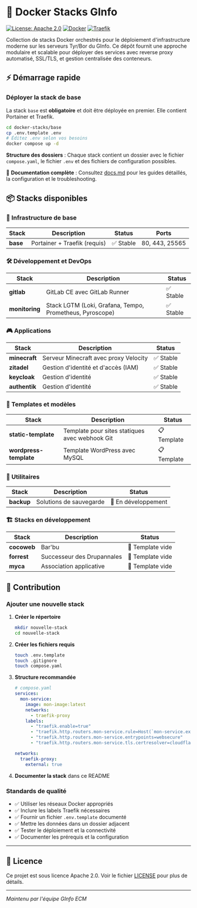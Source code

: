 # 🐳 Docker Stacks GInfo

[![License: Apache 2.0](https://img.shields.io/badge/License-Apache%202.0-blue.svg)](https://opensource.org/licenses/Apache-2.0)
[![Docker](https://img.shields.io/badge/Docker-Ready-blue.svg)](https://docker.com)
[![Traefik](https://img.shields.io/badge/Reverse%20Proxy-Traefik-orange.svg)](https://traefik.io)

Collection de stacks Docker orchestrés pour le déploiement d'infrastructure moderne sur les serveurs Tyr/Bor du GInfo. Ce dépôt fournit une approche modulaire et scalable pour déployer des services avec reverse proxy automatisé, SSL/TLS, et gestion centralisée des conteneurs.

## ⚡ Démarrage rapide

### Déployer la stack de base

La stack `base` est **obligatoire** et doit être déployée en premier. Elle contient Portainer et Traefik.

```bash
cd docker-stacks/base
cp .env.template .env
# Éditez .env selon vos besoins
docker compose up -d
```

**Structure des dossiers** : Chaque stack contient un dossier avec le fichier `compose.yaml`, le fichier `.env` et des fichiers de configuration possibles.

📖 **Documentation complète** : Consultez [docs.md](docs.md) pour les guides détaillés, la configuration et le troubleshooting.

## 📦 Stacks disponibles

### 🔧 Infrastructure de base

| Stack | Description | Status | Ports |
|-------|-------------|--------|-------|
| **base** | Portainer + Traefik (requis) | ✅ Stable | 80, 443, 25565 |

### 🛠️ Développement et DevOps

| Stack | Description | Status |
|-------|-------------|--------|
| **gitlab** | GitLab CE avec GitLab Runner | ✅ Stable |
| **monitoring** | Stack LGTM (Loki, Grafana, Tempo, Prometheus, Pyroscope) | ✅ Stable |

### 🎮 Applications

| Stack | Description | Status |
|-------|-------------|--------|
| **minecraft** | Serveur Minecraft avec proxy Velocity | ✅ Stable |
| **zitadel** | Gestion d'identité et d'accès (IAM) | ✅ Stable |
| **keycloak** | Gestion d'identité | ✅ Stable |
| **authentik** | Gestion d'identité | ✅ Stable |
### 📝 Templates et modèles

| Stack | Description | Status |
|-------|-------------|--------|
| **static-template** | Template pour sites statiques avec webhook Git | 📋 Template |
| **wordpress-template** | Template WordPress avec MySQL | 📋 Template |

### 🔄 Utilitaires

| Stack | Description | Status |
|-------|-------------|--------|
| **backup** | Solutions de sauvegarde | 🚧 En développement |

### 🏗️ Stacks en développement

| Stack | Description | Status |
|-------|-------------|--------|
| **cocoweb** | Bar'bu | 🚧 Template vide |
| **forrest** | Successeur des Drupannales | 🚧 Template vide |
| **myca** | Association applicative | 🚧 Template vide |

## 🤝 Contribution

### Ajouter une nouvelle stack

1. **Créer le répertoire**
   ```bash
   mkdir nouvelle-stack
   cd nouvelle-stack
   ```

2. **Créer les fichiers requis**
   ```bash
   touch .env.template
   touch .gitignore
   touch compose.yaml
   ```

3. **Structure recommandée**
   ```yaml
   # compose.yaml
   services:
     mon-service:
       image: mon-image:latest
       networks:
         - traefik-proxy
       labels:
         - "traefik.enable=true"
         - "traefik.http.routers.mon-service.rule=Host(`mon-service.example.com`)"
         - "traefik.http.routers.mon-service.entrypoints=websecure"
         - "traefik.http.routers.mon-service.tls.certresolver=cloudflare"
   
   networks:
     traefik-proxy:
       external: true
   ```

4. **Documenter la stack** dans ce README

### Standards de qualité

- ✅ Utiliser les réseaux Docker appropriés
- ✅ Inclure les labels Traefik nécessaires
- ✅ Fournir un fichier `.env.template` documenté
- ✅ Mettre les données dans un dossier adjacent
- ✅ Tester le déploiement et la connectivité
- ✅ Documenter les prérequis et la configuration

---

## 📄 Licence

Ce projet est sous licence Apache 2.0. Voir le fichier [LICENSE](LICENSE) pour plus de détails.

---

*Maintenu par l'équipe GInfo ECM*
